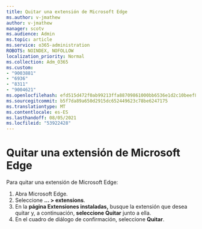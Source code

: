 ```yaml
---
title: Quitar una extensión de Microsoft Edge
ms.author: v-jmathew
author: v-jmathew
manager: scotv
ms.audience: Admin
ms.topic: article
ms.service: o365-administration
ROBOTS: NOINDEX, NOFOLLOW
localization_priority: Normal
ms.collection: Adm_O365
ms.custom:
- "9003881"
- "6936"
- "8311"
- "9004621"
ms.openlocfilehash: efd515d472f0ab99213ffa88709861000bb6536e1d2c10beef8f6d534cc94a7b
ms.sourcegitcommit: b5f7da89a650d2915dc652449623c78be6247175
ms.translationtype: MT
ms.contentlocale: es-ES
ms.lasthandoff: 08/05/2021
ms.locfileid: "53922428"
---
```

# <a name="remove-an-extension-from-microsoft-edge"></a>Quitar una extensión de Microsoft Edge

Para quitar una extensión de Microsoft Edge:

1. Abra Microsoft Edge.
2. Seleccione **... > extensions**.
3. En la **página Extensiones instaladas,** busque la extensión que desea quitar y, a continuación, **seleccione Quitar** junto a ella.
4. En el cuadro de diálogo de confirmación, seleccione **Quitar**.
